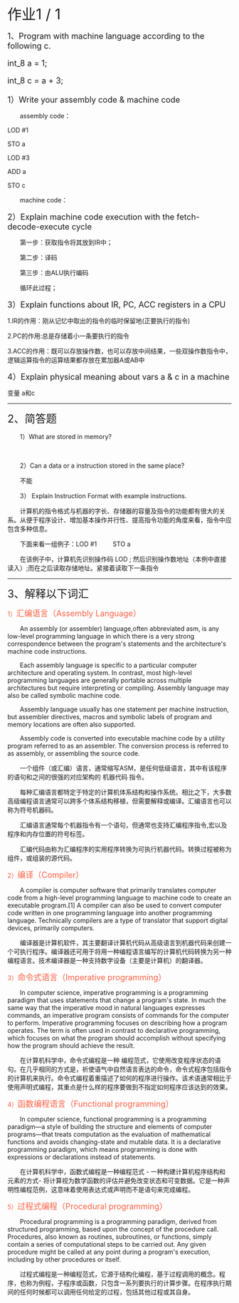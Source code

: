 <font size="6">  作业1 / 1  </font><br />



<font size="4"> 1、Program with machine language according to the following c.

int_8 a = 1;

int_8 c = a + 3;

1）Write your assembly code & machine code</font><br />

&emsp;&emsp;assembly code：

LOD #1

STO a

LOD #3

ADD a

STO c

&emsp;&emsp;machine code：



<font size="4">2）Explain machine code execution with the fetch-decode-execute cycle</font><br />

&emsp;&emsp;第一步：获取指令将其放到IR中；

&emsp;&emsp;第二步：译码 

&emsp;&emsp;第三步：由ALU执行编码

&emsp;&emsp;循环此过程；


<font size="4">3）Explain functions about IR, PC, ACC registers in a CPU</font><br />

1.IR的作用：刚从记忆中取出的指令的临时保留地(正要执行的指令)

2.PC的作用:总是存储着小一条要执行的指令

3.ACC的作用：既可以存放操作数，也可以存放中间结果，一些双操作数指令中，逻辑运算指令的运算结果都存放在累加器A或AB中

<font size="4">4）Explain physical meaning about vars a & c in a machine</font><br />

变量 a和c


---
<font size="5"> 2、简答题  </font><br />

&emsp;&emsp;1）What are stored in memory?

&emsp;&emsp;

&emsp;&emsp;2）Can a data or a instruction stored in the same place?

&emsp;&emsp;不能

&emsp;&emsp;3） Explain Instruction Format with example instructions.

&emsp;&emsp;计算机的指令格式与机器的字长、存储器的容量及指令的功能都有很大的关系。从便于程序设计、增加基本操作并行性、提高指令功能的角度来看，指令中应包含多种信息。

&emsp;&emsp;下面来看一组例子：LOD #1 &emsp;&emsp;  STO a

&emsp;&emsp;在该例子中，计算机先识别操作码 LOD ; 然后识别操作数地址（本例中直接读入）;而在之后读取存储地址。紧接着读取下一条指令

---
<font size="5"> 3、解释以下词汇 </font><br />

<font color=#FF6347>1）<font size="4">汇编语言（Assembly Language） </font><br /></font>

&emsp;&emsp;An assembly (or assembler) language,often abbreviated asm, is any low-level programming language in which there is a very strong correspondence between the program's statements and the architecture's machine code instructions.

&emsp;&emsp;Each assembly language is specific to a particular computer architecture and operating system. In contrast, most high-level programming languages are generally portable across multiple architectures but require interpreting or compiling. Assembly language may also be called symbolic machine code.

&emsp;&emsp;Assembly language usually has one statement per machine instruction, but assembler directives, macros and symbolic labels of program and memory locations are often also supported.

&emsp;&emsp;Assembly code is converted into executable machine code by a utility program referred to as an assembler. The conversion process is referred to as assembly, or assembling the source code.

&emsp;&emsp;一个组件（或汇编）语言，通常缩写ASM，是任何低级语言，其中有该程序的语句和之间的很强的对应架构的 机器代码 指令。

&emsp;&emsp;每种汇编语言都特定于特定的计算机体系结构和操作系统。相比之下，大多数高级编程语言通常可以跨多个体系结构移植，但需要解释或编译。汇编语言也可以称为符号机器码。

&emsp;&emsp;汇编语言通常每个机器指令有一个语句，但通常也支持汇编程序指令,宏以及程序和内存位置的符号标签。

&emsp;&emsp;汇编代码由称为汇编程序的实用程序转换为可执行机器代码。转换过程被称为组件，或组装的源代码。

<font color=#FF6347>2）<font size="4">编译（Compiler） </font><br /> </font>

&emsp;&emsp;A compiler is computer software that primarily translates computer code from a high-level programming language to machine code to create an executable program.[1] A compiler can also be used to convert computer code written in one programming language into another programming language. Technically compilers are a type of translator that support digital devices, primarily computers.

&emsp;&emsp;编译器是计算机软件，其主要翻译计算机代码从高级语言到机器代码来创建一个可执行程序。编译器还可用于将用一种编程语言编写的计算机代码转换为另一种编程语言。技术编译器是一种支持数字设备（主要是计算机）的翻译器。

<font color=#FF6347>3）<font size="4">命令式语言（Imperative programming） </font><br /> </font>

&emsp;&emsp;In computer science, imperative programming is a programming paradigm that uses statements that change a program's state. In much the same way that the imperative mood in natural languages expresses commands, an imperative program consists of commands for the computer to perform. Imperative programming focuses on describing how a program operates.
The term is often used in contrast to declarative programming, which focuses on what the program should accomplish without specifying how the program should achieve the result.

&emsp;&emsp;在计算机科学中，命令式编程是一种 编程范式，它使用改变程序状态的语句。在几乎相同的方式是，祈使语气中自然语言表达的命令，命令式程序包括指令的计算机来执行。命令式编程着重描述了如何的程序进行操作。该术语通常相比于使用声明式编程，其重点是什么样的程序要做到不指定如何程序应该达到的效果。

<font color=#FF6347>4）<font size="4">函数编程语言（Functional programming） </font><br /> </font>

&emsp;&emsp;In computer science, functional programming is a programming paradigm—a style of building the structure and elements of computer programs—that treats computation as the evaluation of mathematical functions and avoids changing-state and mutable data. It is a declarative programming paradigm, which means programming is done with expressions or declarations instead of statements.

&emsp;&emsp;在计算机科学中，函数式编程是一种编程范式 - 一种构建计算机程序结构和元素的方式- 将计算视为数学函数的评估并避免改变状态和可变数据。它是一种声明性编程范例，这意味着使用表达式或声明而不是语句来完成编程。

<font color=#FF6347>5）<font size="4">过程式编程（Procedural programming） </font><br /> </font>

&emsp;&emsp;Procedural programming is a programming paradigm, derived from structured programming, based upon the concept of the procedure call. Procedures, also known as routines, subroutines, or functions, simply contain a series of computational steps to be carried out. Any given procedure might be called at any point during a program's execution, including by other procedures or itself.

&emsp;&emsp;过程式编程是一种编程范式，它源于结构化编程，基于过程调用的概念。程序，也称为例程，子程序或函数，只包含一系列要执行的计算步骤。在程序执行期间的任何时候都可以调用任何给定的过程，包括其他过程或其自身。
